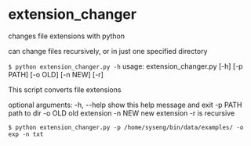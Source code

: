 # extension_changer
changes file extensions with python

can change files recursively, or in just one specified directory

`$ python extension_changer.py -h`
usage: extension_changer.py [-h] [-p PATH] [-o OLD] [-n NEW] [-r]

This script converts file extensions

optional arguments:
  -h, --help  show this help message and exit
  -p PATH     path to dir
  -o OLD      old extension
  -n NEW      new extension
  -r          is recursive

`$ python extension_changer.py -p /home/syseng/bin/data/examples/ -o exp -n txt`
